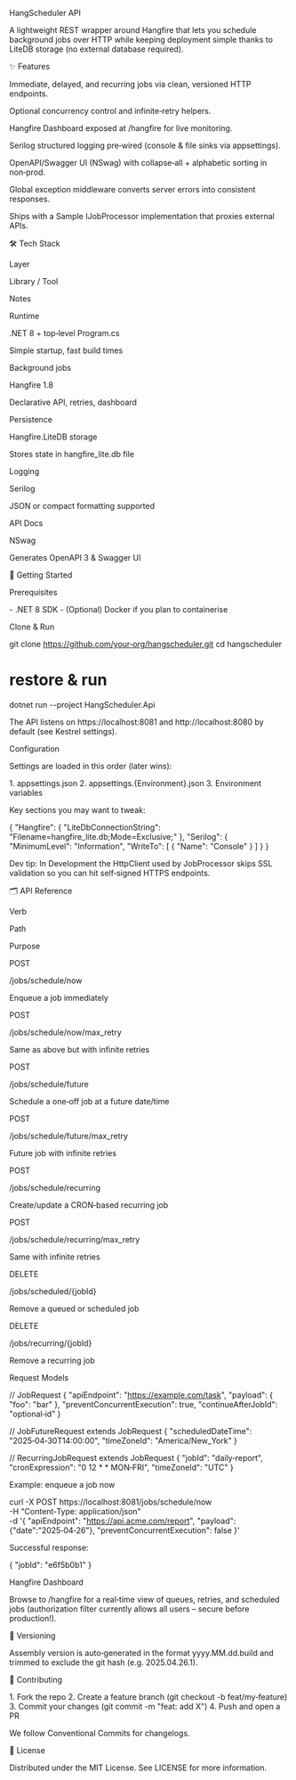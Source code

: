 HangScheduler API

A lightweight REST wrapper around Hangfire that lets you schedule background jobs over HTTP while keeping deployment simple thanks to LiteDB storage (no external database required).

✨ Features

Immediate, delayed, and recurring jobs via clean, versioned HTTP endpoints.

Optional concurrency control and infinite‑retry helpers.

Hangfire Dashboard exposed at /hangfire for live monitoring.

Serilog structured logging pre‑wired (console & file sinks via appsettings).

OpenAPI/Swagger UI (NSwag) with collapse‑all + alphabetic sorting in non‑prod.

Global exception middleware converts server errors into consistent responses.

Ships with a Sample IJobProcessor implementation that proxies external APIs.

🛠️ Tech Stack

Layer

Library / Tool

Notes

Runtime

.NET 8 + top‑level Program.cs

Simple startup, fast build times

Background jobs

Hangfire 1.8

Declarative API, retries, dashboard

Persistence

Hangfire.LiteDB storage

Stores state in hangfire_lite.db file

Logging

Serilog

JSON or compact formatting supported

API Docs

NSwag

Generates OpenAPI 3 & Swagger UI

🚀 Getting Started

Prerequisites

- .NET 8 SDK
- (Optional) Docker if you plan to containerise

Clone & Run

git clone https://github.com/your‑org/hangscheduler.git
cd hangscheduler
# restore & run
dotnet run --project HangScheduler.Api

The API listens on https://localhost:8081 and http://localhost:8080 by default (see Kestrel settings).

Configuration

Settings are loaded in this order (later wins):

1. appsettings.json
2. appsettings.{Environment}.json
3. Environment variables

Key sections you may want to tweak:

{
  "Hangfire": {
    "LiteDbConnectionString": "Filename=hangfire_lite.db;Mode=Exclusive;"
  },
  "Serilog": {
    "MinimumLevel": "Information",
    "WriteTo": [ { "Name": "Console" } ]
  }
}

Dev tip: In Development the HttpClient used by JobProcessor skips SSL validation so you can hit self‑signed HTTPS endpoints.

🗂️ API Reference

Verb

Path

Purpose

POST

/jobs/schedule/now

Enqueue a job immediately

POST

/jobs/schedule/now/max_retry

Same as above but with infinite retries

POST

/jobs/schedule/future

Schedule a one‑off job at a future date/time

POST

/jobs/schedule/future/max_retry

Future job with infinite retries

POST

/jobs/schedule/recurring

Create/update a CRON‑based recurring job

POST

/jobs/schedule/recurring/max_retry

Same with infinite retries

DELETE

/jobs/scheduled/{jobId}

Remove a queued or scheduled job

DELETE

/jobs/recurring/{jobId}

Remove a recurring job

Request Models

// JobRequest
{
  "apiEndpoint": "https://example.com/task",
  "payload": {
    "foo": "bar"
  },
  "preventConcurrentExecution": true,
  "continueAfterJobId": "optional‑id"
}

// JobFutureRequest extends JobRequest
{
  "scheduledDateTime": "2025‑04‑30T14:00:00",
  "timeZoneId": "America/New_York"
}

// RecurringJobRequest extends JobRequest
{
  "jobId": "daily‑report",
  "cronExpression": "0 12 * * MON‑FRI",
  "timeZoneId": "UTC"
}

Example: enqueue a job now

curl -X POST https://localhost:8081/jobs/schedule/now \
     -H "Content‑Type: application/json" \
     -d '{
           "apiEndpoint": "https://api.acme.com/report",
           "payload": {"date":"2025‑04‑26"},
           "preventConcurrentExecution": false
         }'

Successful response:

{ "jobId": "e6f5b0b1" }

Hangfire Dashboard

Browse to /hangfire for a real‑time view of queues, retries, and scheduled jobs (authorization filter currently allows all users – secure before production!).

📝 Versioning

Assembly version is auto‑generated in the format yyyy.MM.dd.build and trimmed to exclude the git hash (e.g. 2025.04.26.1).

🙋 Contributing

1. Fork the repo
2. Create a feature branch (git checkout -b feat/my‑feature)
3. Commit your changes (git commit -m "feat: add X")
4. Push and open a PR

We follow Conventional Commits for changelogs.

📄 License

Distributed under the MIT License. See LICENSE for more information.

